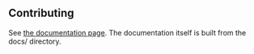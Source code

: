 ## Contributing

See [the documentation page](https://mcstatus.readthedocs.io/en/stable/pages/contributing/).
The documentation itself is built from the docs/ directory.
